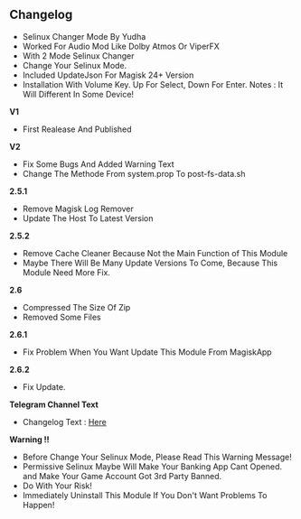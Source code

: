 ## Changelog
* Selinux Changer Mode By Yudha
* Worked For Audio Mod Like Dolby Atmos Or ViperFX
* With 2 Mode Selinux Changer
* Change Your Selinux Mode.
* Included UpdateJson For Magisk 24+ Version
* Installation With Volume Key. Up For Select, Down For Enter. Notes : It Will Different In Some Device!

**V1**
* First Realease And Published

**V2**
* Fix Some Bugs And Added Warning Text
* Change The Methode From system.prop To post-fs-data.sh

**2.5.1**
* Remove Magisk Log Remover
* Update The Host To Latest Version

**2.5.2**
* Remove Cache Cleaner Because Not the Main Function of This Module
* Maybe There Will Be Many Update Versions To Come, Because This Module Need More Fix.

**2.6**
* Compressed The Size Of Zip
* Removed Some Files

**2.6.1**
* Fix Problem When You Want Update This Module From MagiskApp

**2.6.2**
* Fix Update.

**Telegram Channel Text**
* Changelog Text : [Here](https://t.me/gtwprjkt/22)

**Warning !!**
* Before Change Your Selinux Mode, Please Read This Warning Message!
* Permissive Selinux Maybe Will Make Your Banking App Cant Opened. and Make Your Game Account Got 3rd Party Banned.
* Do With Your Risk!
* Immediately Uninstall This Module If You Don't Want Problems To Happen!
